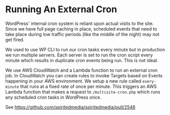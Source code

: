 # Running An External Cron

WordPress' internal cron system is reliant upon actual visits to the site. Since we have full page caching in place, scheduled events that need to take place during low traffic periods (like the middle of the night) may not get fired.

We used to use WP CLI to run our cron tasks every minute but in production we run multiple servers. Each server is set to run the cron script every minute which results in duplicate cron events being run. This is not ideal.

We use AWS CloudWatch and a Lambda function to run an external cron job. In CloudWatch you can create rules to invoke Targets based on Events happening in your AWS environment. We setup a new rule called `every-minute` that runs at a fixed rate of once per minute. This triggers an AWS Lambda function that makes a request to `/multisite-cron.php` which runs any scheduled cron tasks in WordPress once.

See https://github.com/spiritedmedia/spiritedmedia/pull/2548
